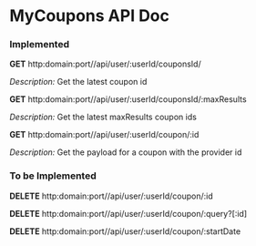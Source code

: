 
# MyCoupons API Doc


### Implemented

**GET** http:domain:port//api/user/:userId/couponsId/

  *Description:* Get the latest coupon id

**GET** http:domain:port//api/user/:userId/couponsId/:maxResults
  
  *Description:* Get the latest maxResults coupon ids

**GET** http:domain:port//api/user/:userId/coupon/:id
  
  *Description:* Get the payload for a coupon with the provider id

### To be Implemented

**DELETE** http:domain:port//api/user/:userId/coupon/:id

**DELETE** http:domain:port//api/user/:userId/coupon/:query?[:id]

**DELETE** http:domain:port//api/user/:userId/coupon/:startDate
